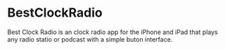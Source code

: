 # BestClockRadio
Best Clock Radio is an clock radio app for the iPhone and iPad that plays any radio statio or podcast with a simple buton interface.
